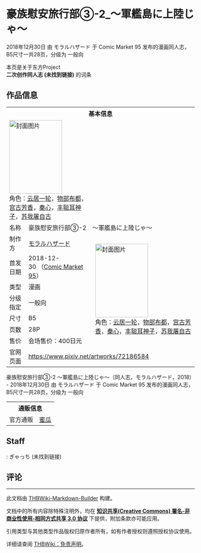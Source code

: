 # 豪族慰安旅行部③-2_～軍艦島に上陸じゃ～

<!-- source html: G:\repos\THBWiki-Markdown-Builder\THBWikiMarkdown\Temp\main\b\b5\ns0%3A%E8%B1%AA%E6%97%8F%E6%85%B0%E5%AE%89%E6%97%85%E8%A1%8C%E9%83%A8%E2%91%A2-2_%EF%BD%9E%E8%BB%8D%E8%89%A6%E5%B3%B6%E3%81%AB%E4%B8%8A%E9%99%B8%E3%81%98%E3%82%83%EF%BD%9E.html -->

2018年12月30日 由 モラルハザード 于 Comic Market 95 发布的漫画同人志，B5尺寸一共28页，分级为 一般向

本页是关于东方Project  
 **二次创作同人志 (未找到链接)** 的词条

## 作品信息

<table><tbody><tr><th colspan="3">基本信息</th></tr><tr><td class="cover-artwork-mobile" colspan="2"><a href="./文件-豪族慰安旅行部③-2_～軍艦島に上陸じゃ～封面.jpg.md" class="image" title="封面图片"><img alt="封面图片" src="https://upload.thwiki.cc/thumb/7/74/%E8%B1%AA%E6%97%8F%E6%85%B0%E5%AE%89%E6%97%85%E8%A1%8C%E9%83%A8%E2%91%A2-2_%EF%BD%9E%E8%BB%8D%E8%89%A6%E5%B3%B6%E3%81%AB%E4%B8%8A%E9%99%B8%E3%81%98%E3%82%83%EF%BD%9E%E5%B0%81%E9%9D%A2.jpg/141px-%E8%B1%AA%E6%97%8F%E6%85%B0%E5%AE%89%E6%97%85%E8%A1%8C%E9%83%A8%E2%91%A2-2_%EF%BD%9E%E8%BB%8D%E8%89%A6%E5%B3%B6%E3%81%AB%E4%B8%8A%E9%99%B8%E3%81%98%E3%82%83%EF%BD%9E%E5%B0%81%E9%9D%A2.jpg" decoding="async" loading="lazy" width="141" height="196" srcset="https://upload.thwiki.cc/thumb/7/74/%E8%B1%AA%E6%97%8F%E6%85%B0%E5%AE%89%E6%97%85%E8%A1%8C%E9%83%A8%E2%91%A2-2_%EF%BD%9E%E8%BB%8D%E8%89%A6%E5%B3%B6%E3%81%AB%E4%B8%8A%E9%99%B8%E3%81%98%E3%82%83%EF%BD%9E%E5%B0%81%E9%9D%A2.jpg/211px-%E8%B1%AA%E6%97%8F%E6%85%B0%E5%AE%89%E6%97%85%E8%A1%8C%E9%83%A8%E2%91%A2-2_%EF%BD%9E%E8%BB%8D%E8%89%A6%E5%B3%B6%E3%81%AB%E4%B8%8A%E9%99%B8%E3%81%98%E3%82%83%EF%BD%9E%E5%B0%81%E9%9D%A2.jpg 1.5x, https://upload.thwiki.cc/thumb/7/74/%E8%B1%AA%E6%97%8F%E6%85%B0%E5%AE%89%E6%97%85%E8%A1%8C%E9%83%A8%E2%91%A2-2_%EF%BD%9E%E8%BB%8D%E8%89%A6%E5%B3%B6%E3%81%AB%E4%B8%8A%E9%99%B8%E3%81%98%E3%82%83%EF%BD%9E%E5%B0%81%E9%9D%A2.jpg/282px-%E8%B1%AA%E6%97%8F%E6%85%B0%E5%AE%89%E6%97%85%E8%A1%8C%E9%83%A8%E2%91%A2-2_%EF%BD%9E%E8%BB%8D%E8%89%A6%E5%B3%B6%E3%81%AB%E4%B8%8A%E9%99%B8%E3%81%98%E3%82%83%EF%BD%9E%E5%B0%81%E9%9D%A2.jpg 2x" data-file-width="863" data-file-height="1200"></a><div class="cover-char">角色：<a href="./云居一轮.md" title="云居一轮">云居一轮</a>，<a href="./物部布都.md" title="物部布都">物部布都</a>，<a href="./宫古芳香.md" title="宫古芳香">宫古芳香</a>，<a href="./秦心.md" title="秦心">秦心</a>，<a href="./丰聪耳神子.md" title="丰聪耳神子">丰聪耳神子</a>，<a href="./苏我屠自古.md" title="苏我屠自古">苏我屠自古</a></div></td>
</tr><tr><td class="label">名称</td><td colspan="2"> 豪族慰安旅行部③-2　～軍艦島に上陸じゃ～ </td></tr><tr><td class="label">制作方</td><td><a href="./モラルハザード.md" title="モラルハザード">モラルハザード</a></td><td class="cover-artwork" rowspan="7" style="min-width:196px;"><a href="./文件-豪族慰安旅行部③-2_～軍艦島に上陸じゃ～封面.jpg.md" class="image" title="封面图片"><img alt="封面图片" src="https://upload.thwiki.cc/thumb/7/74/%E8%B1%AA%E6%97%8F%E6%85%B0%E5%AE%89%E6%97%85%E8%A1%8C%E9%83%A8%E2%91%A2-2_%EF%BD%9E%E8%BB%8D%E8%89%A6%E5%B3%B6%E3%81%AB%E4%B8%8A%E9%99%B8%E3%81%98%E3%82%83%EF%BD%9E%E5%B0%81%E9%9D%A2.jpg/141px-%E8%B1%AA%E6%97%8F%E6%85%B0%E5%AE%89%E6%97%85%E8%A1%8C%E9%83%A8%E2%91%A2-2_%EF%BD%9E%E8%BB%8D%E8%89%A6%E5%B3%B6%E3%81%AB%E4%B8%8A%E9%99%B8%E3%81%98%E3%82%83%EF%BD%9E%E5%B0%81%E9%9D%A2.jpg" decoding="async" loading="lazy" width="141" height="196" srcset="https://upload.thwiki.cc/thumb/7/74/%E8%B1%AA%E6%97%8F%E6%85%B0%E5%AE%89%E6%97%85%E8%A1%8C%E9%83%A8%E2%91%A2-2_%EF%BD%9E%E8%BB%8D%E8%89%A6%E5%B3%B6%E3%81%AB%E4%B8%8A%E9%99%B8%E3%81%98%E3%82%83%EF%BD%9E%E5%B0%81%E9%9D%A2.jpg/211px-%E8%B1%AA%E6%97%8F%E6%85%B0%E5%AE%89%E6%97%85%E8%A1%8C%E9%83%A8%E2%91%A2-2_%EF%BD%9E%E8%BB%8D%E8%89%A6%E5%B3%B6%E3%81%AB%E4%B8%8A%E9%99%B8%E3%81%98%E3%82%83%EF%BD%9E%E5%B0%81%E9%9D%A2.jpg 1.5x, https://upload.thwiki.cc/thumb/7/74/%E8%B1%AA%E6%97%8F%E6%85%B0%E5%AE%89%E6%97%85%E8%A1%8C%E9%83%A8%E2%91%A2-2_%EF%BD%9E%E8%BB%8D%E8%89%A6%E5%B3%B6%E3%81%AB%E4%B8%8A%E9%99%B8%E3%81%98%E3%82%83%EF%BD%9E%E5%B0%81%E9%9D%A2.jpg/282px-%E8%B1%AA%E6%97%8F%E6%85%B0%E5%AE%89%E6%97%85%E8%A1%8C%E9%83%A8%E2%91%A2-2_%EF%BD%9E%E8%BB%8D%E8%89%A6%E5%B3%B6%E3%81%AB%E4%B8%8A%E9%99%B8%E3%81%98%E3%82%83%EF%BD%9E%E5%B0%81%E9%9D%A2.jpg 2x" data-file-width="863" data-file-height="1200"></a><div class="cover-char">角色：<a href="./云居一轮.md" title="云居一轮">云居一轮</a>，<a href="./物部布都.md" title="物部布都">物部布都</a>，<a href="./宫古芳香.md" title="宫古芳香">宫古芳香</a>，<a href="./秦心.md" title="秦心">秦心</a>，<a href="./丰聪耳神子.md" title="丰聪耳神子">丰聪耳神子</a>，<a href="./苏我屠自古.md" title="苏我屠自古">苏我屠自古</a></div></td>
</tr><tr><td class="label">首发日期</td><td>2018-12-30&#160;（<a href="/展会作品列表?e=Comic+Market%2395">Comic Market 95</a>）</td></tr><tr><td class="label">类型</td><td>漫画</td></tr><tr><td class="label">分级指定</td><td>一般向</td></tr><tr><td class="label">尺寸</td><td>B5</td></tr><tr><td class="label">页数</td><td>28P</td></tr><tr><td class="label">售价</td><td>会场售价：400日元</td></tr>
<tr><td class="label">官网页面</td><td colspan="2"><a rel="nofollow" class="external free" href="https://www.pixiv.net/artworks/72186584">https://www.pixiv.net/artworks/72186584</a></td></tr></tbody></table>

豪族慰安旅行部③-2 ～軍艦島に上陸じゃ～（同人志，モラルハザード，2018） - 2018年12月30日 由 モラルハザード 于 Comic Market 95 发布的漫画同人志，B5尺寸一共28页，分级为 一般向

<table><tbody><tr><th colspan="3">通贩信息</th></tr><tr><td class="label">官方通贩</td><td colspan="2"><a rel="nofollow" class="external text" href="https://www.melonbooks.co.jp/detail/detail.php?product_id=551384">蜜瓜</a></td></tr></tbody></table>



## Staff
: ぎゃっち (未找到链接)


## 评论




---

此文档由 [THBWiki-Markdown-Builder](https://github.com/Delsin-Yu/THBWiki-Markdown-Builder) 构建。

文档中的所有内容除特殊注明外，均在 [**知识共享(Creative Commons) 署名-非商业性使用-相同方式共享 3.0 协议**](https://creativecommons.org/licenses/by-sa/3.0/deed.zh-hans) 下提供，附加条款亦可能应用。

引用类型与其他类型作品版权归原作者所有，如有作者授权则遵照授权协议使用。

详细请查阅 [THBWiki：免责声明](https://thbwiki.cc/THBWiki:%E5%85%8D%E8%B4%A3%E5%A3%B0%E6%98%8E)。

